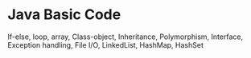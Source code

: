 # Java Basic Code
If-else, loop, array, Class-object, Inheritance, Polymorphism, Interface, Exception handling, File I/O, LinkedList, HashMap, HashSet
